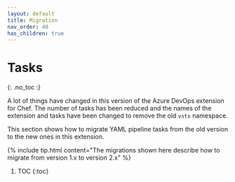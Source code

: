 ```yaml
---
layout: default
title: Migration
nav_order: 40
has_children: true
---
```


# Tasks
{: .no_toc :}

A lot of things have changed in this version of the Azure DevOps extension for Chef. The number of tasks has been reduced and the names of the extension and tasks have been changed to remove the old `vsts` namespace.

This section shows how to migrate YAML pipeline tasks from the old version to the new ones in this extension.

{% include tip.html content="The migrations shown here describe how to migrate from version 1.x to version 2.x" %}

1. TOC
{:toc}